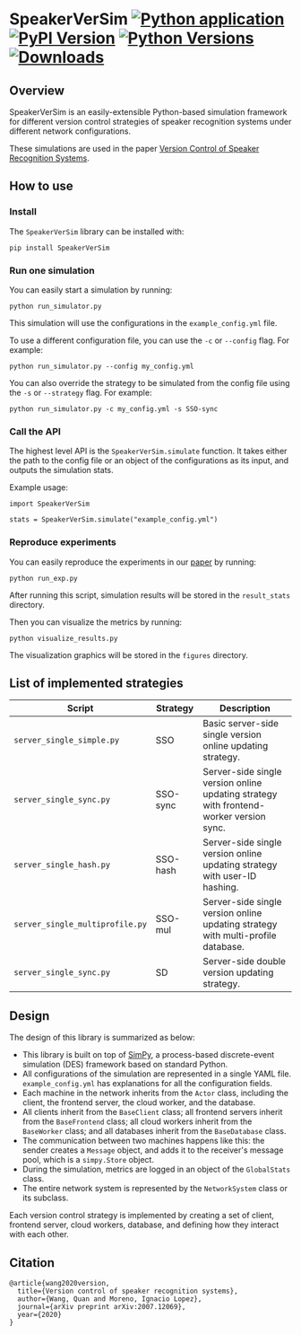 # SpeakerVerSim [![Python application](https://github.com/wq2012/SpeakerVerSim/actions/workflows/python-app.yml/badge.svg)](https://github.com/wq2012/SpeakerVerSim/actions/workflows/python-app.yml) [![PyPI Version](https://img.shields.io/pypi/v/SpeakerVerSim.svg)](https://pypi.python.org/pypi/SpeakerVerSim) [![Python Versions](https://img.shields.io/pypi/pyversions/SpeakerVerSim.svg)](https://pypi.org/project/SpeakerVerSim) [![Downloads](https://pepy.tech/badge/SpeakerVerSim)](https://pepy.tech/project/SpeakerVerSim)


## Overview
SpeakerVerSim is an easily-extensible Python-based simulation framework for different version control strategies of speaker recognition systems under different network configurations.

These simulations are used in the paper [Version Control of Speaker Recognition Systems](https://arxiv.org/abs/2007.12069).

## How to use

### Install

The `SpeakerVerSim` library can be installed with:

```
pip install SpeakerVerSim
```

### Run one simulation

You can easily start a simulation by running:

```
python run_simulator.py
```

This simulation will use the configurations in the `example_config.yml` file.

To use a different configuration file, you can use the `-c` or `--config` flag. For example:

```
python run_simulator.py --config my_config.yml
```

You can also override the strategy to be simulated from the config file using the `-s` or `--strategy` flag. For example:

```
python run_simulator.py -c my_config.yml -s SSO-sync
```

### Call the API

The highest level API is the `SpeakerVerSim.simulate` function.
It takes either the path to the config file or an object of the configurations as its input, and outputs the simulation stats.

Example usage:

```
import SpeakerVerSim

stats = SpeakerVerSim.simulate("example_config.yml")
```

### Reproduce experiments

You can easily reproduce the experiments in our [paper](https://arxiv.org/abs/2007.12069) by running:

```
python run_exp.py
```

After running this script, simulation results will be stored in the `result_stats` directory.

Then you can visualize the metrics by running:

```
python visualize_results.py
```

The visualization graphics will be stored in the `figures` directory.

## List of implemented strategies

| Script                          | Strategy    | Description |
| ------------------------------- | ----------- | ----------- |
| `server_single_simple.py`       | SSO         | Basic server-side single version online updating strategy.
| `server_single_sync.py`         | SSO-sync    | Server-side single version online updating strategy with frontend-worker version sync.
| `server_single_hash.py`         | SSO-hash    | Server-side single version online updating strategy with user-ID hashing.
| `server_single_multiprofile.py` | SSO-mul     | Server-side single version online updating strategy with multi-profile database.
| `server_single_sync.py`         | SD          | Server-side double version updating strategy.

## Design

The design of this library is summarized as below:

* This library is built on top of [SimPy](https://simpy.readthedocs.io), a process-based discrete-event simulation (DES) framework based on standard Python.
* All configurations of the simulation are represented in a single YAML file. `example_config.yml` has explanations for all the configuration fields.
* Each machine in the network inherits from the `Actor` class, including the client, the frontend server, the cloud worker, and the database.
* All clients inherit from the `BaseClient` class; all frontend servers inherit from the `BaseFrontend` class; all cloud workers inherit from the `BaseWorker` class; and all databases inherit from the `BaseDatabase` class.
* The communication between two machines happens like this: the sender creates a `Message` object, and adds it to the receiver's message pool, which is a `simpy.Store` object.
* During the simulation, metrics are logged in an object of the `GlobalStats` class.
* The entire network system is represented by the `NetworkSystem` class or its subclass.

Each version control strategy is implemented by creating a set of client, frontend server, cloud workers, database, and defining how they interact with each other.

## Citation

```
@article{wang2020version,
  title={Version control of speaker recognition systems},
  author={Wang, Quan and Moreno, Ignacio Lopez},
  journal={arXiv preprint arXiv:2007.12069},
  year={2020}
}
```
